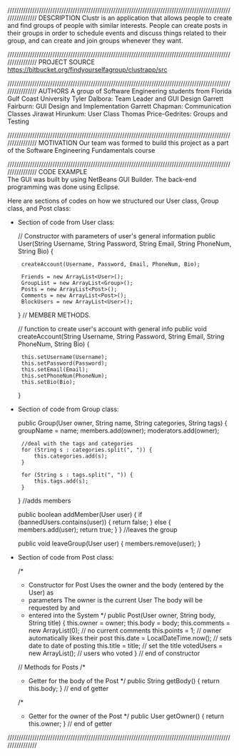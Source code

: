 
////////////////////////////////////////////////////////////////////////////////////////////////////////////////
								DESCRIPTION
	Clustr is an application that allows people to create and find groups of people with similar interests.
People can create posts in their groups in order to schedule events and discuss things related to their group, 
and can create and join groups whenever they want.

////////////////////////////////////////////////////////////////////////////////////////////////////////////////
							   PROJECT SOURCE
			https://bitbucket.org/findyourselfagroup/clustrapp/src
					 					
////////////////////////////////////////////////////////////////////////////////////////////////////////////////
								  AUTHORS
	A group of Software Engineering students from Florida Gulf Coast University 
				 Tyler Dalbora: Team Leader and GUI Design
				 Garrett Fairburn: GUI Design and Implementation
				 Garrett Chapman: Communication Classes
				 Jirawat Hirunkum: User Class
				 Thomas Price-Gedrites: Groups and Testing
		
////////////////////////////////////////////////////////////////////////////////////////////////////////////////
								 MOTIVATION
	Our team was formed to build this project as a part of the Software Engineering Fundamentals course		  
										
////////////////////////////////////////////////////////////////////////////////////////////////////////////////
								CODE EXAMPLE	
			  The GUI was built by using NetBeans GUI Builder.
			  The back-end programming was done using Eclipse.
  
  Here are sections of codes on how we structured our User class, Group class, and Post class:
  
 * Section of code from User class:

	// Constructor with parameters of user's general information
	public User(String Username, String Password, String Email, 
	  String PhoneNum, String Bio) {

		createAccount(Username, Password, Email, PhoneNum, Bio);

		Friends = new ArrayList<User>();
		GroupList = new ArrayList<Group>();
		Posts = new ArrayList<Post>();
		Comments = new ArrayList<Post>();
		BlockUsers = new ArrayList<User>();

	}
	// MEMBER METHODS.

	// function to create user's account with general info
	public void createAccount(String Username, String Password, 
	  String Email, String PhoneNum, String Bio) {
	  
		this.setUsername(Username);
		this.setPassword(Password);
		this.setEmail(Email);
		this.setPhoneNum(PhoneNum);
		this.setBio(Bio);
	}

 * Section of code from Group class:

	public Group(User owner, String name, String categories, String tags) {
	        groupName = name;
	        members.add(owner);
	        moderators.add(owner);

        //deal with the tags and categories
        for (String s : categories.split(", ")) {
            this.categories.add(s);
        }

        for (String s : tags.split(", ")) {
            this.tags.add(s);
        }
    }
	//adds members

    public boolean addMember(User user) {
        if (bannedUsers.contains(user)) {
            return false;
        } else {
            members.add(user);
            return true;
        }
    }
	//leaves the group

    public void leaveGroup(User user) {
        members.remove(user);
    }

 * Section of code from Post class:
 
	 /*
	 * Constructor for Post Uses the owner and the body (entered by the User) as
	 * parameters The owner is the current User The body will be requested by and
	 * entered into the System
	 */
	public Post(User owner, String body, String title) {
		this.owner = owner;
		this.body = body;
		this.comments = new ArrayList<Post>(0); // no current comments
		this.points = 1; // owner automatically likes their post
		this.date = LocalDateTime.now(); // sets date to date of posting
		this.title = title; // set the title
		votedUsers = new ArrayList<String>(); // users who voted 
	} // end of constructor

	// Methods for Posts
	/*
	 * Getter for the body of the Post
	 */
	public String getBody() {
		return this.body;
	} // end of getter

	/*
	 * Getter for the owner of the Post
	 */
	public User getOwner() {
		return this.owner;
	} // end of getter
	
////////////////////////////////////////////////////////////////////////////////////////////////////////////////
 
 

